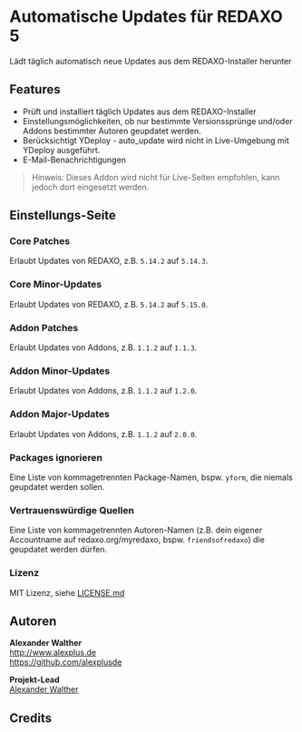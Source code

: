 # Automatische Updates für REDAXO 5

Lädt täglich automatisch neue Updates aus dem REDAXO-Installer herunter
## Features

* Prüft und installiert täglich Updates aus dem REDAXO-Installer
* Einstellungsmöglichkeiten, ob nur bestimmte Versionssprünge und/oder Addons bestimmter Autoren geupdatet werden.
* Berücksichtigt YDeploy - auto_update wird nicht in Live-Umgebung mit YDeploy ausgeführt.
* E-Mail-Benachrichtigungen

> Hinweis: Dieses Addon wird nicht für Live-Seiten empfohlen, kann jedoch dort eingesetzt werden.
## Einstellungs-Seite

### Core Patches

Erlaubt Updates von REDAXO, z.B. `5.14.2` auf `5.14.3`.
### Core Minor-Updates

Erlaubt Updates von REDAXO, z.B. `5.14.2` auf `5.15.0`.
### Addon Patches

Erlaubt Updates von Addons, z.B. `1.1.2` auf `1.1.3`.
### Addon Minor-Updates

Erlaubt Updates von Addons, z.B. `1.1.2` auf `1.2.0`.
### Addon Major-Updates

Erlaubt Updates von Addons, z.B. `1.1.2` auf `2.0.0`.

### Packages ignorieren

Eine Liste von kommagetrennten Package-Namen, bspw. `yform`, die niemals geupdatet werden sollen.

### Vertrauenswürdige Quellen

Eine Liste von kommagetrennten Autoren-Namen (z.B. dein eigener Accountname auf redaxo.org/myredaxo, bspw. `friendsofredaxo`) die geupdatet werden dürfen.

### Lizenz

MIT Lizenz, siehe [LICENSE.md](https://github.com/alexplusde/auto_update/blob/master/LICENSE.md)  

## Autoren

**Alexander Walther**  
http://www.alexplus.de  
https://github.com/alexplusde  

**Projekt-Lead**  
[Alexander Walther](https://github.com/alexplusde)

## Credits
